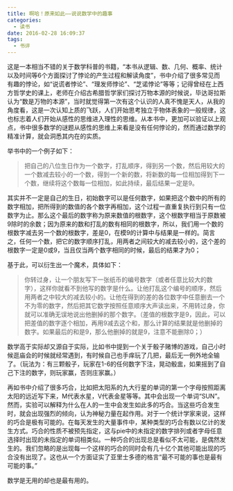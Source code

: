 ```yaml
---
title: 啊哈！原来如此——说说数学中的趣事
categories:
  - 读书
date: 2016-02-28 16:09:37
tags:
  - 书评
---
```


这是一本相当不错的关于数学科普的书籍，“本书从逻辑、数、几何、概率、统计以及时间等6个方面探讨了悖论的产生过程和解读角度”，书中介绍了很多常见而有趣的悖论，如“说谎者悖论”、“理发师悖论”、“芝诺悖论”等等；记得曾经在上西方哲学史的课上，老师在介绍古希腊哲学家们探讨万物本源的时候说，毕达哥拉斯认为“数是万物的本源”，当时就觉得第一次有这个认识的人真不愧是天人，从我的角度看，这是一次认知上质的飞跃，人们开始思考独立于物体表象的一般规律，这也标志着人们开始从感性的思维进入理性的思维。从本书中，更加可以验证以上观点，书中很多数学的谜题从感性的思维上来看是没有任何悖论的，然而通过数学的精准计算，就会洞悉其内在的实质。

<!-- more -->

举书中的一个例子如下：

> 把自己的八位生日作为一个数字，打乱顺序，得到另一个数，然后用较大的一个数减去较小的一个数，得到一个新的数，将新数的每一位相加得到下一个数，继续将这个数每一位相加，如此持续，最后结果一定是9。

其实并不一定是自己的生日，初始数字可以是任何数字，如果把这个数中的所有的数字相加，把所得到的数值的各个数字再相加，这个过程一直重复执行到只有一位数字为止。那么这个最后的数字称为原来数值的根数字，这个根数字相当于原数被9除时的余数；因为原来的数和打乱的数有相同的根数字，所以，我们用一个数的根数字减去另一个数的根数字，差是0，在模9的计算中与结果是一样的。简言之，任何一个数，把它的数字顺序打乱，用两者之间较大的减去较小的，这个差的根数字一定是0或9，当且仅当两个数字相同的时候，最后的结果才为0；

基于此，可以衍生出一个魔术，具体如下：

> 你转过身，让一个朋友写下一张纸币的编号数字（或者任意比较大的数字），这样你就看不到他写的数字是什么。让他打乱这个编号的顺序，然后用两者之中较大的减去较小的。让他在得到的差的各位数字中任意删去一个不为零的数字，然后把其它数字按照任意顺序大声读出来，不用转过身，你就可以准确无误地说出他删掉的那个数字。（差值的根数字是9，因此，可以把差值的数字逐个相加，再用9减去这个和，那么计算的结果就是他删掉的数字。如果最后的和是9，那么他删掉的就是9，注意不能删除0；）

数学高于实际却又源自于实际，比如书中提到一个关于骰子赌博的游戏，自己小时候逛庙会的时候就经常遇到，有时候自己也手痒玩了几把，最后无一例外地全输了。（玩法为：有三颗骰子，玩家在1-6的任何数字下注，晃动骰盅，如果摇到了自己下注的数字，则玩家赢，否则庄家赢。）

再如书中介绍了很多巧合，比如把太阳系的九大行星的单词的第一个字母按照距离太阳的远近写下来，M代表水星，V代表金星等等。其中会出现一个单词“SUN”。然而，实验可以解释为什么在人的一生中会发生如此多的巧合。当这些巧合发生时，就会出现强烈的倾向，认为神秘力量在起作用。对于一个统计学家来说，这样的巧合是极有可能的。在每天发生的大量事件中，某种类型的巧合有数以亿计的发生方式。巧合的性质不被预先指定，这与pie中的未指定的数字排列或者字母任意选择时出现的未指定的单词相类似。一种巧合的出现总是看似不太可能，是偶然发生的。我们忽略的是出现每一个这样的巧合的同时会有几十亿个其他可能出现的巧合没有出现了。这也从一个方面证实了亚里士多德的格言“最不可能的事也是最有可能的事。”

数学是无用的却也是最有用的。
